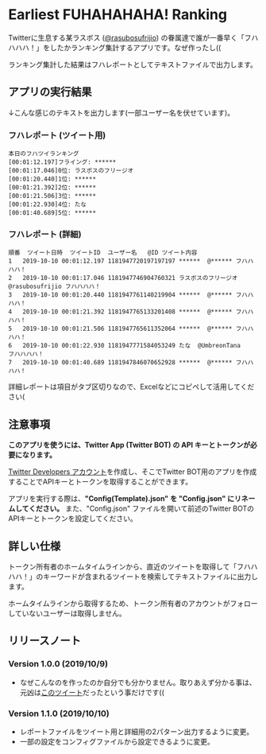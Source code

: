# Earliest FUHAHAHAHA! Ranking

Twitterに生息する某ラスボス ([@rasubosufrijio](https://twitter.com/rasubosufrijio)) の眷属達で誰が一番早く「フハハハハ！」をしたかランキング集計するアプリです。なぜ作ったし((

ランキング集計した結果はフハレポートとしてテキストファイルで出力します。

## アプリの実行結果

↓こんな感じのテキストを出力します(一部ユーザー名を伏せています)。

### フハレポート (ツイート用)

```
本日のフハツイランキング
[00:01:12.197]フライング: ******
[00:01:17.046]0位: ラスボスのフリージオ
[00:01:20.440]1位: ******
[00:01:21.392]2位: ******
[00:01:21.506]3位: ******
[00:01:22.930]4位: たな
[00:01:40.689]5位: ******
```

### フハレポート (詳細)

```
順番	ツイート日時	ツイートID	ユーザー名	@ID	ツイート内容
1	2019-10-10 00:01:12.197	1181947720197197197	******	@****** フハハハハ！
2	2019-10-10 00:01:17.046	1181947746904760321	ラスボスのフリージオ	@rasubosufrijio	フハハハハ！
3	2019-10-10 00:01:20.440	1181947761140219904	******	@******	フハハハハ！
4	2019-10-10 00:01:21.392	1181947765133201408	******	@******	フハハハハ！
5	2019-10-10 00:01:21.506	1181947765611352064	******	@******	フハハハハ！
6	2019-10-10 00:01:22.930	1181947771584053249	たな	@UmbreonTana	フハハハハ！
7	2019-10-10 00:01:40.689	1181947846070652928	******	@******	フハハハハ！
```

詳細レポートは項目がタブ区切りなので、Excelなどにコピペして活用してください(

## 注意事項

**このアプリを使うには、Twitter App (Twitter BOT) の API キーとトークンが必要になります。**

[Twitter Developers アカウント](https://developer.twitter.com/)を作成し、そこでTwitter BOT用のアプリを作成することでAPIキーとトークンを取得することができます。

アプリを実行する際は、**"Config(Template).json" を "Config.json" にリネームしてください。** また、"Config.json" ファイルを開いて前述のTwitter BOTのAPIキーとトークンを設定してください。

## 詳しい仕様

トークン所有者のホームタイムラインから、直近のツイートを取得して「フハハハハ！」のキーワードが含まれるツイートを検索してテキストファイルに出力します。

ホームタイムラインから取得するため、トークン所有者のアカウントがフォローしていないユーザーは取得しません。

## リリースノート

### Version 1.0.0 (2019/10/9)

- なぜこんなのを作ったのか自分でも分かりません。取りあえず分かる事は、元凶は[このツイート](https://twitter.com/UmbreonTana/status/1181586382663192576)だったという事だけです((

### Version 1.1.0 (2019/10/10)

- レポートファイルをツイート用と詳細用の2パターン出力するように変更。
- 一部の設定をコンフィグファイルから設定できるように変更。